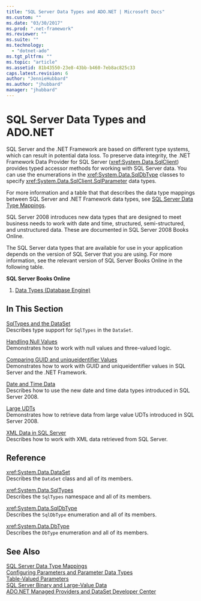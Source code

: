 ```yaml
---
title: "SQL Server Data Types and ADO.NET | Microsoft Docs"
ms.custom: ""
ms.date: "03/30/2017"
ms.prod: ".net-framework"
ms.reviewer: ""
ms.suite: ""
ms.technology: 
  - "dotnet-ado"
ms.tgt_pltfrm: ""
ms.topic: "article"
ms.assetid: 81b43550-23e8-43bb-b460-7eb8ac825c33
caps.latest.revision: 6
author: "JennieHubbard"
ms.author: "jhubbard"
manager: "jhubbard"
---
```

# SQL Server Data Types and ADO.NET
SQL Server and the .NET Framework are based on different type systems, which can result in potential data loss. To preserve data integrity, the .NET Framework Data Provider for SQL Server (<xref:System.Data.SqlClient>) provides typed accessor methods for working with SQL Server data. You can use the enumerations in the <xref:System.Data.SqlDbType> classes to specify <xref:System.Data.SqlClient.SqlParameter> data types.  
  
 For more information and a table that that describes the data type mappings between SQL Server and .NET Framework data types, see [SQL Server Data Type Mappings](../../../../../docs/framework/data/adonet/sql-server-data-type-mappings.md).  
  
 SQL Server 2008 introduces new data types that are designed to meet business needs to work with date and time, structured, semi-structured, and unstructured data. These are documented in SQL Server 2008 Books Online.  
  
 The SQL Server data types that are available for use in your application depends on the version of SQL Server that you are using. For more information, see the relevant version of SQL Server Books Online in the following table.  
  
 **SQL Server Books Online**  
  
1.  [Data Types (Database Engine)](http://go.microsoft.com/fwlink/?LinkID=107468)  
  
## In This Section  
 [SqlTypes and the DataSet](../../../../../docs/framework/data/adonet/sql/sqltypes-and-the-dataset.md)  
 Describes type support for `SqlTypes` in the `DataSet`.  
  
 [Handling Null Values](../../../../../docs/framework/data/adonet/sql/handling-null-values.md)  
 Demonstrates how to work with null values and three-valued logic.  
  
 [Comparing GUID and uniqueidentifier Values](../../../../../docs/framework/data/adonet/sql/comparing-guid-and-uniqueidentifier-values.md)  
 Demonstrates how to work with GUID and uniqueidentifier values in SQL Server and the .NET Framework.  
  
 [Date and Time Data](../../../../../docs/framework/data/adonet/sql/date-and-time-data.md)  
 Describes how to use the new date and time data types introduced in SQL Server 2008.  
  
 [Large UDTs](../../../../../docs/framework/data/adonet/sql/large-udts.md)  
 Demonstrates how to retrieve data from large value UDTs introduced in SQL Server 2008.  
  
 [XML Data in SQL Server](../../../../../docs/framework/data/adonet/sql/xml-data-in-sql-server.md)  
 Describes how to work with XML data retrieved from SQL Server.  
  
## Reference  
 <xref:System.Data.DataSet>  
 Describes the `DataSet` class and all of its members.  
  
 <xref:System.Data.SqlTypes>  
 Describes the `SqlTypes` namespace and all of its members.  
  
 <xref:System.Data.SqlDbType>  
 Describes the `SqlDbType` enumeration and all of its members.  
  
 <xref:System.Data.DbType>  
 Describes the `DbType` enumeration and all of its members.  
  
## See Also  
 [SQL Server Data Type Mappings](../../../../../docs/framework/data/adonet/sql-server-data-type-mappings.md)   
 [Configuring Parameters and Parameter Data Types](../../../../../docs/framework/data/adonet/configuring-parameters-and-parameter-data-types.md)   
 [Table-Valued Parameters](../../../../../docs/framework/data/adonet/sql/table-valued-parameters.md)   
 [SQL Server Binary and Large-Value Data](../../../../../docs/framework/data/adonet/sql/sql-server-binary-and-large-value-data.md)   
 [ADO.NET Managed Providers and DataSet Developer Center](http://go.microsoft.com/fwlink/?LinkId=217917)